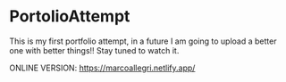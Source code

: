 # PortolioAttempt
This is my first portfolio attempt, in a future I am going to upload a better one with better things!! Stay tuned to watch it.

ONLINE VERSION: https://marcoallegri.netlify.app/

